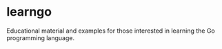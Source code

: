 # learngo
Educational material and examples for those interested in learning the Go programming language.
